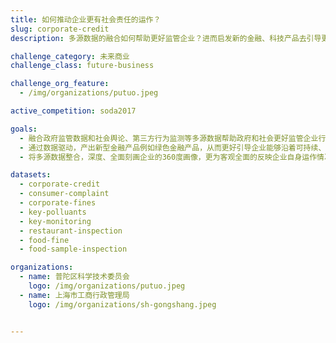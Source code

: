 ```yaml
---
title: 如何推动企业更有社会责任的运作？
slug: corporate-credit
description: 多源数据的融合如何帮助更好监管企业？进而启发新的金融、科技产品去引导更有社会责任的企业行为？

challenge_category: 未来商业
challenge_class: future-business

challenge_org_feature: 
  - /img/organizations/putuo.jpeg

active_competition: soda2017

goals:
  - 融合政府监管数据和社会舆论、第三方行为监测等多源数据帮助政府和社会更好监管企业行为
  - 通过数据驱动，产出新型金融产品例如绿色金融产品，从而更好引导企业能够沿着可持续、有社会责任的路线开展商业行为
  - 将多源数据整合，深度、全面刻画企业的360度画像，更为客观全面的反映企业自身运作情况，帮助企业主更好认知企业行为

datasets:
  - corporate-credit
  - consumer-complaint
  - corporate-fines
  - key-polluants
  - key-monitoring
  - restaurant-inspection
  - food-fine
  - food-sample-inspection

organizations:
  - name: 普陀区科学技术委员会
    logo: /img/organizations/putuo.jpeg
  - name: 上海市工商行政管理局
    logo: /img/organizations/sh-gongshang.jpeg


---
```


